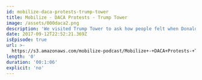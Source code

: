 ```yaml
---
id: mobilize-daca-protests-trump-tower
title: Mobilize - DACA Protests - Trump Tower
image: /assets/000daca2.png
description: 'We visited Trump Tower to ask how people felt when Donald Trump put the future of DACA in limbo.'
date: 2017-09-12T22:52:21.369Z
isEpisode: true
url: >-
  https://s3.amazonaws.com/mobilize-podcast/Mobilize+-+DACA+Protests-+Trump+Tower.mp3
length: '0'
duration: '00:1:06'
explicit: 'no'
---
```

